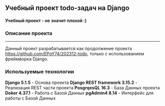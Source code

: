 ## Учебный проект todo-задач на Django
#### Учебный проект - не значит плохой :)

### Описание проекта
---

Данный проект разрабатывается как продолжение проекта https://github.com/EPoY74/202312-todo, только с использованием фреймворка Django. 

### Используемые технологии

**Django 5.1.5** - Основа проекта
**Django REST framework 3.15.2** - Реализация REST части проекта
**PosgrqesQL 16.3** - База Данных проекта
**Doker 4.37.1** - Работа с Базой Данных
**pgAdmin4 8.14** - Интерфейс для работы с Базой Данных